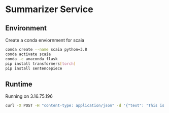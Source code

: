 # Summarizer Service


## Environment

Create a conda enviornment for scaia

```bash
conda create --name scaia python=3.8
conda activate scaia
conda -c anaconda flask
pip install transformers[torch]
pip install sentencepiece

```



## Runtime


Running on 3.16.75.196


```bash
curl -X POST -H "content-type: application/json" -d '{"text": "This is the document to summarize"}' http://3.16.75.196:5000/summarizeText
```

